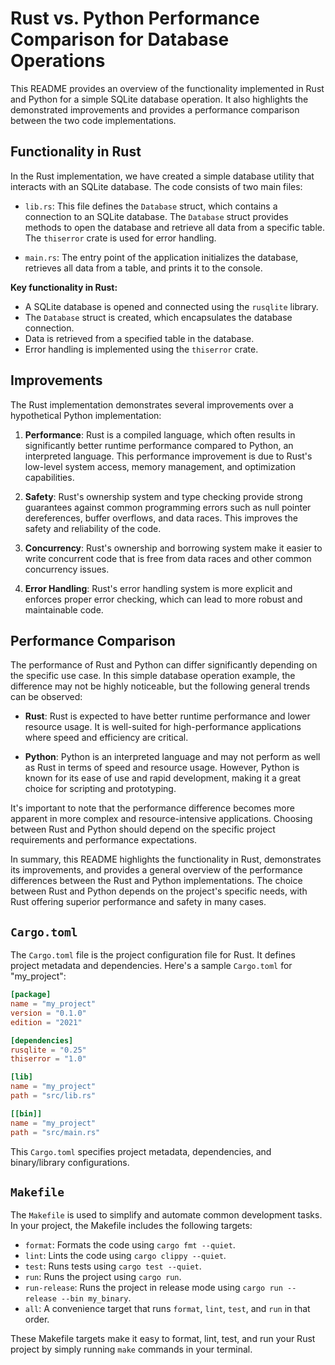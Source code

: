 # Rust vs. Python Performance Comparison for Database Operations

This README provides an overview of the functionality implemented in Rust and Python for a simple SQLite database operation. It also highlights the demonstrated improvements and provides a performance comparison between the two code implementations.

## Functionality in Rust

In the Rust implementation, we have created a simple database utility that interacts with an SQLite database. The code consists of two main files:

- `lib.rs`: This file defines the `Database` struct, which contains a connection to an SQLite database. The `Database` struct provides methods to open the database and retrieve all data from a specific table. The `thiserror` crate is used for error handling.

- `main.rs`: The entry point of the application initializes the database, retrieves all data from a table, and prints it to the console.

**Key functionality in Rust:**
- A SQLite database is opened and connected using the `rusqlite` library.
- The `Database` struct is created, which encapsulates the database connection.
- Data is retrieved from a specified table in the database.
- Error handling is implemented using the `thiserror` crate.

## Improvements

The Rust implementation demonstrates several improvements over a hypothetical Python implementation:

1. **Performance**: Rust is a compiled language, which often results in significantly better runtime performance compared to Python, an interpreted language. This performance improvement is due to Rust's low-level system access, memory management, and optimization capabilities.

2. **Safety**: Rust's ownership system and type checking provide strong guarantees against common programming errors such as null pointer dereferences, buffer overflows, and data races. This improves the safety and reliability of the code.

3. **Concurrency**: Rust's ownership and borrowing system make it easier to write concurrent code that is free from data races and other common concurrency issues.

4. **Error Handling**: Rust's error handling system is more explicit and enforces proper error checking, which can lead to more robust and maintainable code.

## Performance Comparison

The performance of Rust and Python can differ significantly depending on the specific use case. In this simple database operation example, the difference may not be highly noticeable, but the following general trends can be observed:

- **Rust**: Rust is expected to have better runtime performance and lower resource usage. It is well-suited for high-performance applications where speed and efficiency are critical.

- **Python**: Python is an interpreted language and may not perform as well as Rust in terms of speed and resource usage. However, Python is known for its ease of use and rapid development, making it a great choice for scripting and prototyping.

It's important to note that the performance difference becomes more apparent in more complex and resource-intensive applications. Choosing between Rust and Python should depend on the specific project requirements and performance expectations.

In summary, this README highlights the functionality in Rust, demonstrates its improvements, and provides a general overview of the performance differences between the Rust and Python implementations. The choice between Rust and Python depends on the project's specific needs, with Rust offering superior performance and safety in many cases.

## `Cargo.toml`

The `Cargo.toml` file is the project configuration file for Rust. It defines project metadata and dependencies. Here's a sample `Cargo.toml` for "my_project":

```toml
[package]
name = "my_project"
version = "0.1.0"
edition = "2021"

[dependencies]
rusqlite = "0.25"
thiserror = "1.0"

[lib]
name = "my_project"
path = "src/lib.rs"

[[bin]]
name = "my_project"
path = "src/main.rs"
```

This `Cargo.toml` specifies project metadata, dependencies, and binary/library configurations.

## `Makefile`

The `Makefile` is used to simplify and automate common development tasks. In your project, the Makefile includes the following targets:

- `format`: Formats the code using `cargo fmt --quiet`.
- `lint`: Lints the code using `cargo clippy --quiet`.
- `test`: Runs tests using `cargo test --quiet`.
- `run`: Runs the project using `cargo run`.
- `run-release`: Runs the project in release mode using `cargo run --release --bin my_binary`.
- `all`: A convenience target that runs `format`, `lint`, `test`, and `run` in that order.

These Makefile targets make it easy to format, lint, test, and run your Rust project by simply running `make` commands in your terminal.
